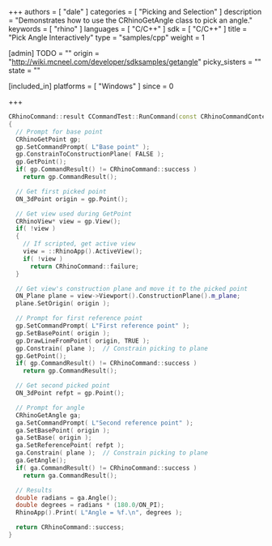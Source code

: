 +++
authors = [ "dale" ]
categories = [ "Picking and Selection" ]
description = "Demonstrates how to use the CRhinoGetAngle class to pick an angle."
keywords = [ "rhino" ]
languages = [ "C/C++" ]
sdk = [ "C/C++" ]
title = "Pick Angle Interactively"
type = "samples/cpp"
weight = 1

[admin]
TODO = ""
origin = "http://wiki.mcneel.com/developer/sdksamples/getangle"
picky_sisters = ""
state = ""

[included_in]
platforms = [ "Windows" ]
since = 0

+++

```cpp
CRhinoCommand::result CCommandTest::RunCommand(const CRhinoCommandContext& context)
{
  // Prompt for base point
  CRhinoGetPoint gp;
  gp.SetCommandPrompt( L"Base point" );
  gp.ConstrainToConstructionPlane( FALSE );
  gp.GetPoint();
  if( gp.CommandResult() != CRhinoCommand::success )
    return gp.CommandResult();

  // Get first picked point
  ON_3dPoint origin = gp.Point();

  // Get view used during GetPoint
  CRhinoView* view = gp.View();
  if( !view )
  {
    // If scripted, get active view
    view = ::RhinoApp().ActiveView();
    if( !view )
      return CRhinoCommand::failure;
  }

  // Get view's construction plane and move it to the picked point
  ON_Plane plane = view->Viewport().ConstructionPlane().m_plane;
  plane.SetOrigin( origin );

  // Prompt for first reference point
  gp.SetCommandPrompt( L"First reference point" );
  gp.SetBasePoint( origin );
  gp.DrawLineFromPoint( origin, TRUE );
  gp.Constrain( plane );  // Constrain picking to plane
  gp.GetPoint();
  if( gp.CommandResult() != CRhinoCommand::success )
    return gp.CommandResult();

  // Get second picked point
  ON_3dPoint refpt = gp.Point();

  // Prompt for angle
  CRhinoGetAngle ga;
  ga.SetCommandPrompt( L"Second reference point" );
  ga.SetBasePoint( origin );
  ga.SetBase( origin );
  ga.SetReferencePoint( refpt );
  ga.Constrain( plane );  // Constrain picking to plane
  ga.GetAngle();
  if( ga.CommandResult() != CRhinoCommand::success )
    return ga.CommandResult();

  // Results
  double radians = ga.Angle();
  double degrees = radians * (180.0/ON_PI);
  RhinoApp().Print( L"Angle = %f.\n", degrees );

  return CRhinoCommand::success;
}
```
